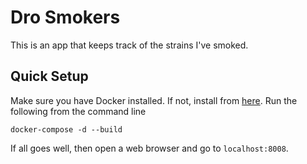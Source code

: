 # Dro Smokers
This is an app that keeps track of the strains I've smoked.

## Quick Setup
Make sure you have Docker installed. If not, install from [here](https://docs.docker.com/get-docker/).
Run the following from the command line

`docker-compose -d --build`

If all goes well, then open a web browser and go to `localhost:8008`.
